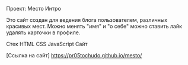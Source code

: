 Проект: Место
Интро

Это сайт создан для ведения блога пользователем, различных красивых мест. Можно менять "имя" и "о себе" можно ставить лайк удалять карточки  в профиле.

Стек HTML CSS JavaScript Сайт

[Ссылка на сайт] https://pr05tochudo.github.io/mesto/


